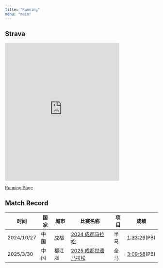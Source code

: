 ```yaml
---
title: "Running"
menu: "main"
---
```


## Strava

<iframe height="454" width="100%" style="max-width: 376px;" frameborder="0" allowtransparency="true" scrolling="no" src="https://www.strava.com/athletes/133976397/latest-rides/0ec249df684c38d032ac12906fd90ac29076c478"></iframe>

[Running Page](https://running.madcodelife.com)

## Match Record
<!-- markdownlint-disable MD013 -->
| 时间       | 国家 | 城市   | 比赛名称                                                                                           | 项目 | 成绩                                                                                       |
| ---------- | ---- | ------ | -------------------------------------------------------------------------------------------------- | ---- | ------------------------------------------------------------------------------------------ |
| 2024/10/27 | 中国 | 成都   | [2024 成都马拉松](https://p.madcodelife.com/blog/2024/10/a0a707228e6ceb9b10dd682acc11b76d.JPG)     | 半马 | [1:33:29](https://p.madcodelife.com/blog/2024/10/efc858b7e65e26cde389b90b147283e2.jpg)(PB) |
| 2025/3/30  | 中国 | 都江堰 | [2025 成都世遗马拉松](https://p.madcodelife.com/blog/2025/03/880cefb43a1749e8f11bae352c59d18f.JPG) | 全马 | [3:09:58](https://p.madcodelife.com/blog/2025/03/fa8dda461f265bfa2130ba04d32b4c95.jpg)(PB) |
